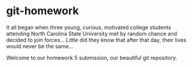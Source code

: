 # git-homework

It all began when three young, curious, motivated college students attending North Carolina State University met by random chance and decided to join forces... Little did they know that after that day, their lives would never be the same...

Welcome to our homework 5 submission, our beautiful git repository.

